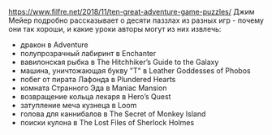 https://www.filfre.net/2018/11/ten-great-adventure-game-puzzles/
Джим Мейер подробно рассказывает о десяти паззлах из разных игр - почему они так хороши, и какие уроки авторы могут из них извлечь:
* дракон в Adventure
* полупрозрачный лабиринт в Enchanter
* вавилонская рыбка в The Hitchhiker’s Guide to the Galaxy
* машина, уничтожающая букву "Т" в Leather Goddesses of Phobos
* побег от пирата Лафонда в Plundered Hearts
* комната Странного Эда в Maniac Mansion
* возвращение кольца лекаря в Hero’s Quest
* затупление меча кузнеца в Loom
* голова для каннибалов в The Secret of Monkey Island
* поиски кулона в The Lost Files of Sherlock Holmes